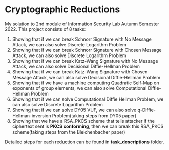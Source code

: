 # Cryptographic Reductions

My solution to 2nd module of Information Security Lab Autumn Semester 2022. This project consists of
8 tasks:

1. Showing that if we can break Schnorr Signature with No Message Attack, we can also solve Discrete
   Logarithm Problem
2. Showing that if we can break Schnorr Signature with Chosen Message Attack, we can also solve Discrete
   Logarithm Problem
3. Showing that if we can break Katz-Wang Signature with No Message Attack, we can also solve Decisional Diffie-Hellman Problem
4. Showing that if we can break Katz-Wang Signature with Chosen Message Attack, we can also solve Decisional Diffie-Hellman Problem
5. Showing that if we have a machine computing Quadratic Self-Map on exponents of group elements, we
   can also solve Computational Diffie-Hellman Problem
6. Showing that if we can solve Computational Diffie Hellman Problem, we can also solve Discrete Logarithm Problem
7. Showing that if we can solve DY05 VUF, we can also solve q-Diffie-Hellman-inversion
   Problem(taking steps from DY05 paper)
8. Showing that we have a RSA\_PKCS scheme that tells attacker if the ciphertext sent is **PKCS
   conforming**, then we can break this RSA\_PKCS scheme(taking steps from the Bleichenbacher paper)

Detailed steps for each reduction can be found in **task_descriptions** folder.
